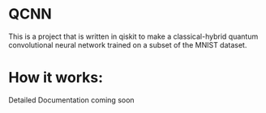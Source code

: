 # QCNN
This is a project that is written in qiskit to make a classical-hybrid quantum convolutional neural network trained on a subset of the MNIST dataset.

# How it works:
Detailed Documentation coming soon

